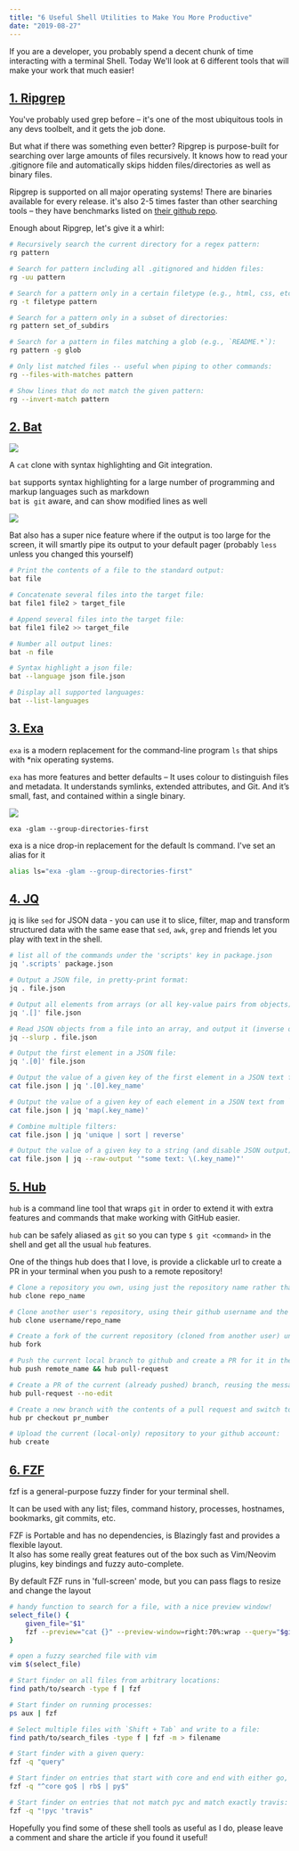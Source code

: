```yaml
---
title: "6 Useful Shell Utilities to Make You More Productive"
date: "2019-08-27"
---
```


If you are a developer, you probably spend a decent chunk of time interacting with a terminal Shell. Today We'll look at 6 different tools that will make your work that much easier!

## [1\. Ripgrep](https://github.com/BurntSushi/ripgrep)

You've probably used grep before – it's one of the most ubiquitous tools in any devs toolbelt, and it gets the job done.

But what if there was something even better? Ripgrep is purpose-built for searching over large amounts of files recursively. It knows how to read your .gitignore file and automatically skips hidden files/directories as well as binary files.

Ripgrep is supported on all major operating systems! There are binaries available for every release. it's also 2-5 times faster than other searching tools – they have benchmarks listed on [their github repo](https://github.com/BurntSushi/ripgrep).

Enough about Ripgrep, let's give it a whirl:

```bash
# Recursively search the current directory for a regex pattern:
rg pattern

# Search for pattern including all .gitignored and hidden files:
rg -uu pattern

# Search for a pattern only in a certain filetype (e.g., html, css, etc.):
rg -t filetype pattern

# Search for a pattern only in a subset of directories:
rg pattern set_of_subdirs

# Search for a pattern in files matching a glob (e.g., `README.*`):
rg pattern -g glob

# Only list matched files -- useful when piping to other commands:
rg --files-with-matches pattern

# Show lines that do not match the given pattern:
rg --invert-match pattern
```

## [2\. Bat](https://github.com/sharkdp/bat)

![](/assets/2019/08/Screenshot-2019-08-26-19.23.29.png)

A `cat` clone with syntax highlighting and Git integration.

`bat` supports syntax highlighting for a large number of programming and markup languages such as markdown  
`bat` is  `git` aware, and can show modified lines as well

![](/assets/2019/08/Screenshot-2019-08-26-19.28.27-1024x256.png)

Bat also has a super nice feature where if the output is too large for the screen, it will smartly pipe its output to your default pager (probably `less` unless you changed this yourself)

```bash
# Print the contents of a file to the standard output:
bat file

# Concatenate several files into the target file:
bat file1 file2 > target_file

# Append several files into the target file:
bat file1 file2 >> target_file

# Number all output lines:
bat -n file

# Syntax highlight a json file:
bat --language json file.json

# Display all supported languages:
bat --list-languages
```

## [3\. Exa](https://the.exa.website/)

`exa` is a modern replacement for the command-line program `ls` that ships with \*nix operating systems.

`exa` has more features and better defaults – It uses colour to distinguish files and metadata. It understands symlinks, extended attributes, and Git. And it’s small, fast, and contained within a single binary.

![](/assets/2019/08/Screenshot-2019-08-27-17.28.15-1024x413.png)

`exa -glam --group-directories-first`

exa is a nice drop-in replacement for the default ls command. I've set an alias for it

```bash
alias ls="exa -glam --group-directories-first"
```

## [4\. JQ](https://stedolan.github.io/jq/)

jq is like `sed` for JSON data - you can use it to slice, filter, map and transform structured data with the same ease that `sed`, `awk`, `grep` and friends let you play with text in the shell.

```bash
# list all of the commands under the 'scripts' key in package.json
jq '.scripts' package.json
```

```bash
# Output a JSON file, in pretty-print format:
jq . file.json

# Output all elements from arrays (or all key-value pairs from objects) in a JSON file:
jq '.[]' file.json

# Read JSON objects from a file into an array, and output it (inverse of `jq .[]`):
jq --slurp . file.json

# Output the first element in a JSON file:
jq '.[0]' file.json

# Output the value of a given key of the first element in a JSON text from `stdin`:
cat file.json | jq '.[0].key_name'

# Output the value of a given key of each element in a JSON text from `stdin`:
cat file.json | jq 'map(.key_name)'

# Combine multiple filters:
cat file.json | jq 'unique | sort | reverse'

# Output the value of a given key to a string (and disable JSON output):
cat file.json | jq --raw-output '"some text: \(.key_name)"'
```

## [5\. Hub](https://hub.github.com/)

`hub` is a command line tool that wraps `git` in order to extend it with extra features and commands that make working with GitHub easier.

`hub` can be safely aliased as `git` so you can type `$ git <command>` in the shell and get all the usual `hub` features.

One of the things hub does that I love, is provide a clickable url to create a PR in your terminal when you push to a remote repository!

```bash
# Clone a repository you own, using just the repository name rather than the full URL:
hub clone repo_name

# Clone another user's repository, using their github username and the repository name:
hub clone username/repo_name

# Create a fork of the current repository (cloned from another user) under your github profile:
hub fork

# Push the current local branch to github and create a PR for it in the original repository:
hub push remote_name && hub pull-request

# Create a PR of the current (already pushed) branch, reusing the message from the first commit:
hub pull-request --no-edit

# Create a new branch with the contents of a pull request and switch to it:
hub pr checkout pr_number

# Upload the current (local-only) repository to your github account:
hub create
```

## [6\. FZF](https://github.com/junegunn/fzf)

fzf is a general-purpose fuzzy finder for your terminal shell.

It can be used with any list; files, command history, processes, hostnames, bookmarks, git commits, etc.

FZF is Portable and has no dependencies, is Blazingly fast and provides a flexible layout.  
It also has some really great features out of the box such as Vim/Neovim plugins, key bindings and fuzzy auto-complete.

By default FZF runs in 'full-screen' mode, but you can pass flags to resize and change the layout

```bash
# handy function to search for a file, with a nice preview window!
select_file() {
	given_file="$1"
	fzf --preview="cat {}" --preview-window=right:70%:wrap --query="$given_file"
}

# open a fuzzy searched file with vim
vim $(select_file)

# Start finder on all files from arbitrary locations:
find path/to/search -type f | fzf

# Start finder on running processes:
ps aux | fzf

# Select multiple files with `Shift + Tab` and write to a file:
find path/to/search_files -type f | fzf -m > filename

# Start finder with a given query:
fzf -q "query"

# Start finder on entries that start with core and end with either go, rb, or py:
fzf -q "^core go$ | rb$ | py$"

# Start finder on entries that not match pyc and match exactly travis:
fzf -q "!pyc 'travis"

```

Hopefully you find some of these shell tools as useful as I do, please leave a comment and share the article if you found it useful!
